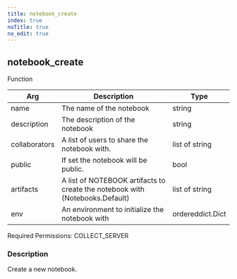 ```yaml
---
title: notebook_create
index: true
noTitle: true
no_edit: true
---
```




<div class="vql_item"></div>


## notebook_create
<span class='vql_type label label-warning pull-right page-header'>Function</span>



<div class="vqlargs"></div>

Arg | Description | Type
----|-------------|-----
name|The name of the notebook|string
description|The description of the notebook|string
collaborators|A list of users to share the notebook with.|list of string
public|If set the notebook will be public.|bool
artifacts|A list of NOTEBOOK artifacts to create the notebook with (Notebooks.Default)|list of string
env|An environment to initialize the notebook with|ordereddict.Dict

Required Permissions: 
<span class="linkcolour label label-success">COLLECT_SERVER</span>

### Description

Create a new notebook.

